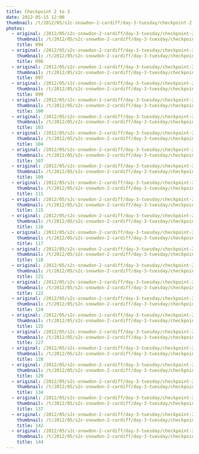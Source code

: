 ```yaml
---
title: Checkpoint 2 to 3
date: 2012-05-15 12:00
thumbnail: /t/2012/05/s2c-snowdon-2-cardiff/day-3-tuesday/checkpoint-2-to-3/094.jpg
photos:
  - original: /2012/05/s2c-snowdon-2-cardiff/day-3-tuesday/checkpoint-2-to-3/094.jpg
    thumbnail: /t/2012/05/s2c-snowdon-2-cardiff/day-3-tuesday/checkpoint-2-to-3/094.jpg
    title: 094
  - original: /2012/05/s2c-snowdon-2-cardiff/day-3-tuesday/checkpoint-2-to-3/096.jpg
    thumbnail: /t/2012/05/s2c-snowdon-2-cardiff/day-3-tuesday/checkpoint-2-to-3/096.jpg
    title: 096
  - original: /2012/05/s2c-snowdon-2-cardiff/day-3-tuesday/checkpoint-2-to-3/097.jpg
    thumbnail: /t/2012/05/s2c-snowdon-2-cardiff/day-3-tuesday/checkpoint-2-to-3/097.jpg
    title: 097
  - original: /2012/05/s2c-snowdon-2-cardiff/day-3-tuesday/checkpoint-2-to-3/099.jpg
    thumbnail: /t/2012/05/s2c-snowdon-2-cardiff/day-3-tuesday/checkpoint-2-to-3/099.jpg
    title: 099
  - original: /2012/05/s2c-snowdon-2-cardiff/day-3-tuesday/checkpoint-2-to-3/100.jpg
    thumbnail: /t/2012/05/s2c-snowdon-2-cardiff/day-3-tuesday/checkpoint-2-to-3/100.jpg
    title: 100
  - original: /2012/05/s2c-snowdon-2-cardiff/day-3-tuesday/checkpoint-2-to-3/103.jpg
    thumbnail: /t/2012/05/s2c-snowdon-2-cardiff/day-3-tuesday/checkpoint-2-to-3/103.jpg
    title: 103
  - original: /2012/05/s2c-snowdon-2-cardiff/day-3-tuesday/checkpoint-2-to-3/104.jpg
    thumbnail: /t/2012/05/s2c-snowdon-2-cardiff/day-3-tuesday/checkpoint-2-to-3/104.jpg
    title: 104
  - original: /2012/05/s2c-snowdon-2-cardiff/day-3-tuesday/checkpoint-2-to-3/107.jpg
    thumbnail: /t/2012/05/s2c-snowdon-2-cardiff/day-3-tuesday/checkpoint-2-to-3/107.jpg
    title: 107
  - original: /2012/05/s2c-snowdon-2-cardiff/day-3-tuesday/checkpoint-2-to-3/109.jpg
    thumbnail: /t/2012/05/s2c-snowdon-2-cardiff/day-3-tuesday/checkpoint-2-to-3/109.jpg
    title: 109
  - original: /2012/05/s2c-snowdon-2-cardiff/day-3-tuesday/checkpoint-2-to-3/111.jpg
    thumbnail: /t/2012/05/s2c-snowdon-2-cardiff/day-3-tuesday/checkpoint-2-to-3/111.jpg
    title: 111
  - original: /2012/05/s2c-snowdon-2-cardiff/day-3-tuesday/checkpoint-2-to-3/115.jpg
    thumbnail: /t/2012/05/s2c-snowdon-2-cardiff/day-3-tuesday/checkpoint-2-to-3/115.jpg
    title: 115
  - original: /2012/05/s2c-snowdon-2-cardiff/day-3-tuesday/checkpoint-2-to-3/116.jpg
    thumbnail: /t/2012/05/s2c-snowdon-2-cardiff/day-3-tuesday/checkpoint-2-to-3/116.jpg
    title: 116
  - original: /2012/05/s2c-snowdon-2-cardiff/day-3-tuesday/checkpoint-2-to-3/117.jpg
    thumbnail: /t/2012/05/s2c-snowdon-2-cardiff/day-3-tuesday/checkpoint-2-to-3/117.jpg
    title: 117
  - original: /2012/05/s2c-snowdon-2-cardiff/day-3-tuesday/checkpoint-2-to-3/118.jpg
    thumbnail: /t/2012/05/s2c-snowdon-2-cardiff/day-3-tuesday/checkpoint-2-to-3/118.jpg
    title: 118
  - original: /2012/05/s2c-snowdon-2-cardiff/day-3-tuesday/checkpoint-2-to-3/121.jpg
    thumbnail: /t/2012/05/s2c-snowdon-2-cardiff/day-3-tuesday/checkpoint-2-to-3/121.jpg
    title: 121
  - original: /2012/05/s2c-snowdon-2-cardiff/day-3-tuesday/checkpoint-2-to-3/122.jpg
    thumbnail: /t/2012/05/s2c-snowdon-2-cardiff/day-3-tuesday/checkpoint-2-to-3/122.jpg
    title: 122
  - original: /2012/05/s2c-snowdon-2-cardiff/day-3-tuesday/checkpoint-2-to-3/124.jpg
    thumbnail: /t/2012/05/s2c-snowdon-2-cardiff/day-3-tuesday/checkpoint-2-to-3/124.jpg
    title: 124
  - original: /2012/05/s2c-snowdon-2-cardiff/day-3-tuesday/checkpoint-2-to-3/125.jpg
    thumbnail: /t/2012/05/s2c-snowdon-2-cardiff/day-3-tuesday/checkpoint-2-to-3/125.jpg
    title: 125
  - original: /2012/05/s2c-snowdon-2-cardiff/day-3-tuesday/checkpoint-2-to-3/127.jpg
    thumbnail: /t/2012/05/s2c-snowdon-2-cardiff/day-3-tuesday/checkpoint-2-to-3/127.jpg
    title: 127
  - original: /2012/05/s2c-snowdon-2-cardiff/day-3-tuesday/checkpoint-2-to-3/128.jpg
    thumbnail: /t/2012/05/s2c-snowdon-2-cardiff/day-3-tuesday/checkpoint-2-to-3/128.jpg
    title: 128
  - original: /2012/05/s2c-snowdon-2-cardiff/day-3-tuesday/checkpoint-2-to-3/129.jpg
    thumbnail: /t/2012/05/s2c-snowdon-2-cardiff/day-3-tuesday/checkpoint-2-to-3/129.jpg
    title: 129
  - original: /2012/05/s2c-snowdon-2-cardiff/day-3-tuesday/checkpoint-2-to-3/134.jpg
    thumbnail: /t/2012/05/s2c-snowdon-2-cardiff/day-3-tuesday/checkpoint-2-to-3/134.jpg
    title: 134
  - original: /2012/05/s2c-snowdon-2-cardiff/day-3-tuesday/checkpoint-2-to-3/137.jpg
    thumbnail: /t/2012/05/s2c-snowdon-2-cardiff/day-3-tuesday/checkpoint-2-to-3/137.jpg
    title: 137
  - original: /2012/05/s2c-snowdon-2-cardiff/day-3-tuesday/checkpoint-2-to-3/142.jpg
    thumbnail: /t/2012/05/s2c-snowdon-2-cardiff/day-3-tuesday/checkpoint-2-to-3/142.jpg
    title: 142
  - original: /2012/05/s2c-snowdon-2-cardiff/day-3-tuesday/checkpoint-2-to-3/144.jpg
    thumbnail: /t/2012/05/s2c-snowdon-2-cardiff/day-3-tuesday/checkpoint-2-to-3/144.jpg
    title: 144
---
```

